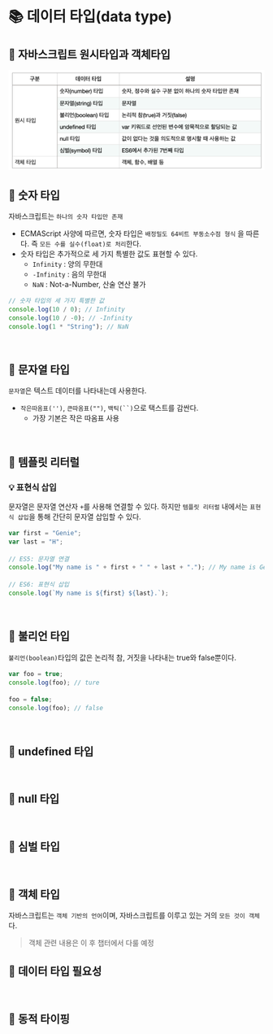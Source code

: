 # 📚 데이터 타입(data type)

## 📝 자바스크립트 원시타입과 객체타입

<img src="data%20type.png">

<br/>

## 📝 숫자 타입

자바스크립트는 `하나의 숫자 타입만 존재`

- ECMAScript 사양에 따르면, 숫자 타입은 `배정밀도 64비트 부동소수점 형식` 을 따른다. 즉 `모든 수를 실수(float)로 처리`한다.
- 숫자 타입은 추가적으로 세 가지 특별한 값도 표현할 수 있다.
  - `Infinity` : 양의 무한대
  - `-Infinity` : 음의 무한대
  - `NaN` : Not-a-Number, 산술 연산 불가

```javascript
// 숫자 타입의 세 가지 특별한 값
console.log(10 / 0); // Infinity
console.log(10 / -0); // -Infinity
console.log(1 * "String"); // NaN
```

<br/>

## 📝 문자열 타입

`문자열`은 텍스트 데이터를 나타내는데 사용한다.

- `작은따옴표('')`, `큰따옴표("")`, ` 백틱(``) `으로 택스트를 감싼다.
  - 가장 기본은 작은 따옴표 사용

<br/>

## 📝 템플릿 리터럴

### 💡 표현식 삽입

문자열은 문자열 연산자 `+`를 사용해 연결할 수 있다. 하지만 `템플릿 리터럴` 내에서는 `표현식 삽입`을 통해 간단히 문자열 삽입할 수 있다.

```javascript
var first = "Genie";
var last = "H";

// ES5: 문자열 연결
console.log("My name is " + first + " " + last + "."); // My name is Genie H.

// ES6: 표현식 삽입
console.log(`My name is ${first} ${last}.`);
```

<br/>

## 📝 불리언 타입

`불리언(boolean)`타입의 값은 논리적 참, 거짓을 나타내는 true와 false뿐이다.

```javascript
var foo = true;
console.log(foo); // ture

foo = false;
console.log(foo); // false
```

<br/>

## 📝 undefined 타입

<br/>

## 📝 null 타입

<br/>

## 📝 심벌 타입

<br/>

## 📝 객체 타입

자바스크립트는 `객체 기반의 언어`이며, 자바스크립트를 이루고 있는 거의 `모든 것이 객체`다.

> 객체 관련 내용은 이 후 챕터에서 다룰 예정
> <br/>

## 📝 데이터 타입 필요성

<br/>

## 📝 동적 타이핑

<br/>
